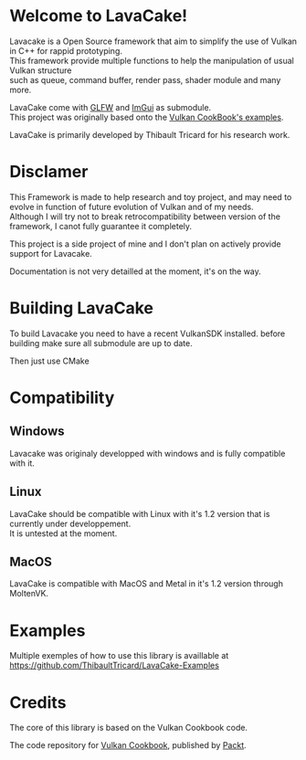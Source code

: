 # Welcome to LavaCake!

Lavacake is a Open Source framework that aim to simplify the use of Vulkan in C++ for rappid prototyping.\
This framework provide multiple functions to help the manipulation of usual Vulkan structure\
such as queue, command buffer, render pass, shader module and many more.

LavaCake come with [GLFW](https://github.com/glfw/glfw) and [ImGui](https://github.com/ocornut/imgui) as submodule.\
This project was originally based onto the [Vulkan CookBook's examples](https://github.com/PacktPublishing/Vulkan-Cookbook).

LavaCake is primarily developed by Thibault Tricard for his research work.

# Disclamer

This Framework is made to help research and toy project, and may need to evolve in function of future evolution of Vulkan and of my needs.\
Although I will try not to break retrocompatibility between version of the framework, I canot fully guarantee it completely.

This project is a side project of mine and I don't plan on actively provide support for Lavacake.


Documentation is not very detailled at the moment, it's on the way.

# Building LavaCake

To build Lavacake you need to have a recent VulkanSDK installed.
before building make sure all submodule are up to date.

Then just use CMake

# Compatibility

## Windows
Lavacake was originaly developped with windows and is fully compatible with it.

## Linux
LavaCake should be compatible with Linux with it's 1.2 version that is currently under developpement.\
It is untested at the moment.

## MacOS
LavaCake is compatible with MacOS and Metal in it's 1.2 version through MoltenVK.

# Examples

Multiple exemples of how to use this library is availlable at https://github.com/ThibaultTricard/LavaCake-Examples

# Credits

The core of this library is based on the Vulkan Cookbook code.  

The code repository for [Vulkan Cookbook](https://www.packtpub.com/game-development/vulkan-cookbook?utm_source=github&utm_medium=repository&utm_campaign=9781786468154), published by [Packt](https://www.packtpub.com/).
 
